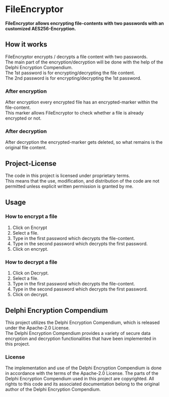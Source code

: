 # FileEncryptor

__FileEncryptor allows encrypting file-contents with two passwords with an customized AES256-Encryption.__

## How it works

FileEncryptor encrypts / decrypts a file content with two passwords.  
The main part of the encryption/decryption will be done with the help of the Delphi Encryption Compendium.  
The 1st password is for encrypting/decrypting the file content.  
The 2nd password is for encrypting/decrypting the 1st password.

### After encryption

After encryption every encrypted file has an encrypted-marker within the file-content.  
This marker allows FileEncryptor to check whether a file is already encrypted or not.

### After decryption

After decryption the encrypted-marker gets deleted, so what remains is the original file content.

## Project-License

The code in this project is licensed under proprietary terms.  
This means that the use, modification, and distribution of the code are not permitted unless explicit written permission is granted by me.

## Usage

### How to encrypt a file

1. Click on Encrypt
2. Select a file.
3. Type in the first password which decrypts the file-content.
4. Type in the second password which decrypts the first password.
5. Click on encrypt.

### How to decrypt a file

1. Click on Decrypt.
2. Select a file.
3. Type in the first password which decrypts the file-content.
4. Type in the second password which decrypts the first password.
5. Click on decrypt.

## Delphi Encryption Compendium

This project utilizes the Delphi Encryption Compendium, which is released under the Apache-2.0 License.  
The Delphi Encryption Compendium provides a variety of secure data encryption and decryption functionalities that have been implemented in this project.

### License

The implementation and use of the Delphi Encryption Compendium is done in accordance with the terms of the Apache-2.0 License.
The parts of the Delphi Encryption Compendium used in this project are copyrighted. 
All rights to this code and its associated documentation belong to the original author of the Delphi Encryption Compendium.
